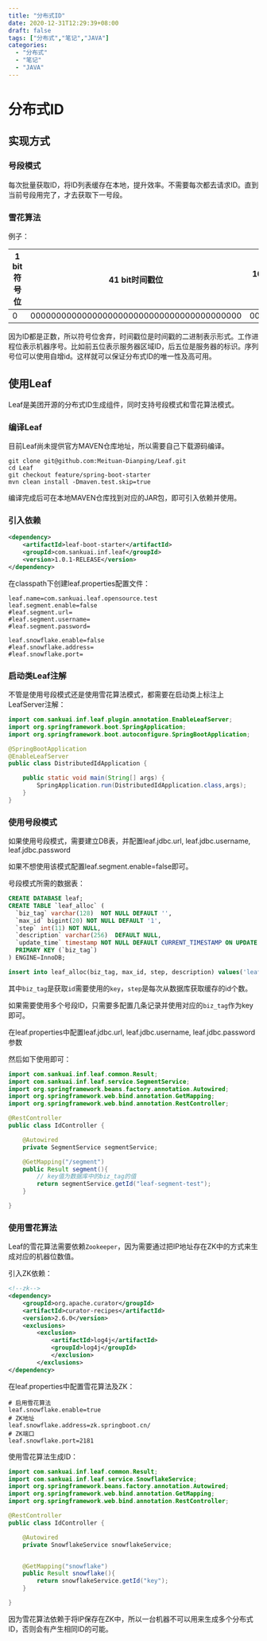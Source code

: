 ```yaml
---
title: "分布式ID" 
date: 2020-12-31T12:29:39+08:00
draft: false
tags: ["分布式","笔记","JAVA"]
categories:
  - "分布式"
  - "笔记"
  - "JAVA"
---
```




# 分布式ID



## 实现方式



### 号段模式

每次批量获取ID，将ID列表缓存在本地，提升效率。不需要每次都去请求ID。直到当前号段用完了，才去获取下一号段。



### 雪花算法

例子：

| 1 bit符号位 | 41 bit时间戳位                            | 10 bit工作进程位 | 12 bit序列号位 |
| ----------- | ----------------------------------------- | ---------------- | -------------- |
| 0           | 00000000000000000000000000000000000000000 | 0000000000       | 000000000000   |

因为ID都是正数，所以符号位舍弃，时间戳位是时间戳的二进制表示形式。工作进程位表示机器序号。比如前五位表示服务器区域ID，后五位是服务器的标识。序列号位可以使用自增id。这样就可以保证分布式ID的唯一性及高可用。



## 使用Leaf

Leaf是美团开源的分布式ID生成组件，同时支持号段模式和雪花算法模式。



### 编译Leaf

目前Leaf尚未提供官方MAVEN仓库地址，所以需要自己下载源码编译。

```
git clone git@github.com:Meituan-Dianping/Leaf.git
cd Leaf
git checkout feature/spring-boot-starter
mvn clean install -Dmaven.test.skip=true 
```



编译完成后可在本地MAVEN仓库找到对应的JAR包，即可引入依赖并使用。



### 引入依赖

```xml
<dependency>
	<artifactId>leaf-boot-starter</artifactId>
    <groupId>com.sankuai.inf.leaf</groupId>
    <version>1.0.1-RELEASE</version>
</dependency>
```



在classpath下创建leaf.properties配置文件：

```
leaf.name=com.sankuai.leaf.opensource.test
leaf.segment.enable=false
#leaf.segment.url=
#leaf.segment.username=
#leaf.segment.password=

leaf.snowflake.enable=false
#leaf.snowflake.address=
#leaf.snowflake.port=
```



### 启动类Leaf注解

不管是使用号段模式还是使用雪花算法模式，都需要在启动类上标注上LeafServer注解：

```java
import com.sankuai.inf.leaf.plugin.annotation.EnableLeafServer;
import org.springframework.boot.SpringApplication;
import org.springframework.boot.autoconfigure.SpringBootApplication;

@SpringBootApplication
@EnableLeafServer
public class DistributedIdApplication {

    public static void main(String[] args) {
        SpringApplication.run(DistributedIdApplication.class,args);
    }
}
```



### 使用号段模式

如果使用号段模式，需要建立DB表，并配置leaf.jdbc.url, leaf.jdbc.username, leaf.jdbc.password

如果不想使用该模式配置leaf.segment.enable=false即可。



号段模式所需的数据表：

```sql
CREATE DATABASE leaf;
CREATE TABLE `leaf_alloc` (
  `biz_tag` varchar(128)  NOT NULL DEFAULT '',
  `max_id` bigint(20) NOT NULL DEFAULT '1',
  `step` int(11) NOT NULL,
  `description` varchar(256)  DEFAULT NULL,
  `update_time` timestamp NOT NULL DEFAULT CURRENT_TIMESTAMP ON UPDATE CURRENT_TIMESTAMP,
  PRIMARY KEY (`biz_tag`)
) ENGINE=InnoDB;

insert into leaf_alloc(biz_tag, max_id, step, description) values('leaf-segment-test', 1, 2000, 'Test leaf Segment Mode Get Id');
```

其中`biz_tag`是获取`id`需要使用的`key`，`step`是每次从数据库获取缓存的id个数。

如果需要使用多个号段ID，只需要多配置几条记录并使用对应的`biz_tag`作为key即可。



在leaf.properties中配置leaf.jdbc.url, leaf.jdbc.username, leaf.jdbc.password参数



然后如下使用即可：

```java
import com.sankuai.inf.leaf.common.Result;
import com.sankuai.inf.leaf.service.SegmentService;
import org.springframework.beans.factory.annotation.Autowired;
import org.springframework.web.bind.annotation.GetMapping;
import org.springframework.web.bind.annotation.RestController;

@RestController
public class IdController {

    @Autowired
    private SegmentService segmentService;

    @GetMapping("/segment")
    public Result segment(){
        // key值为数据库中的biz_tag的值
        return segmentService.getId("leaf-segment-test");
    }

}
```



### 使用雪花算法

Leaf的雪花算法需要依赖`Zookeeper`，因为需要通过把IP地址存在ZK中的方式来生成对应的机器位数值。



引入ZK依赖：

```xml
<!--zk-->
<dependency>
	<groupId>org.apache.curator</groupId>
	<artifactId>curator-recipes</artifactId>
	<version>2.6.0</version>
	<exclusions>
		<exclusion>
			<artifactId>log4j</artifactId>
			<groupId>log4j</groupId>
			</exclusion>
		</exclusions>
</dependency>
```



在leaf.properties中配置雪花算法及ZK：

```
# 启用雪花算法
leaf.snowflake.enable=true
# ZK地址
leaf.snowflake.address=zk.springboot.cn/
# ZK端口
leaf.snowflake.port=2181
```



使用雪花算法生成ID：

```java
import com.sankuai.inf.leaf.common.Result;
import com.sankuai.inf.leaf.service.SnowflakeService;
import org.springframework.beans.factory.annotation.Autowired;
import org.springframework.web.bind.annotation.GetMapping;
import org.springframework.web.bind.annotation.RestController;

@RestController
public class IdController {

    @Autowired
    private SnowflakeService snowflakeService;


    @GetMapping("snowflake")
    public Result snowflake(){
        return snowflakeService.getId("key");
    }

}
```



因为雪花算法依赖于将IP保存在ZK中，所以一台机器不可以用来生成多个分布式ID，否则会有产生相同ID的可能。



